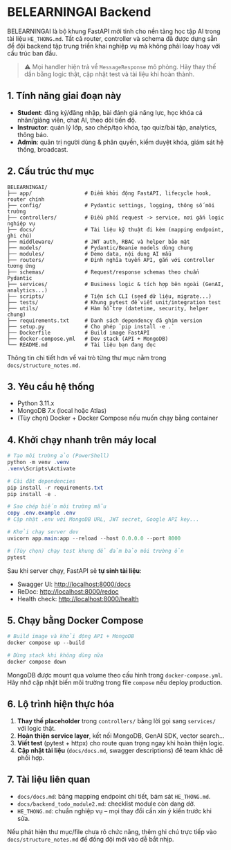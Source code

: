 # BELEARNINGAI Backend

BELEARNINGAI là bộ khung FastAPI mới tinh cho nền tảng học tập AI trong tài liệu `HE_THONG.md`. Tất cả router, controller và schema đã được dựng sẵn để đội backend tập trung triển khai nghiệp vụ mà không phải loay hoay với cấu trúc ban đầu.

> ⚠️ Mọi handler hiện trả về `MessageResponse` mô phỏng. Hãy thay thế dần bằng logic thật, cập nhật test và tài liệu khi hoàn thành.

## 1. Tính năng giai đoạn này

- **Student**: đăng ký/đăng nhập, bài đánh giá năng lực, học khóa cá nhân/giảng viên, chat AI, theo dõi tiến độ.
- **Instructor**: quản lý lớp, sao chép/tạo khóa, tạo quiz/bài tập, analytics, thông báo.
- **Admin**: quản trị người dùng & phân quyền, kiểm duyệt khóa, giám sát hệ thống, broadcast.


## 2. Cấu trúc thư mục

```text
BELEARNINGAI/
├── app/                 # Điểm khởi động FastAPI, lifecycle hook, router chính
├── config/              # Pydantic settings, logging, thông số môi trường
├── controllers/         # Điều phối request -> service, nơi gắn logic nghiệp vụ
├── docs/                # Tài liệu kỹ thuật đi kèm (mapping endpoint, ghi chú)
├── middleware/          # JWT auth, RBAC và helper bảo mật
├── models/              # Pydantic/Beanie models dùng chung
├── modules/             # Demo data, nội dung AI mẫu
├── routers/             # Định nghĩa tuyến API, gắn với controller tương ứng
├── schemas/             # Request/response schemas theo chuẩn Pydantic
├── services/            # Business logic & tích hợp bên ngoài (GenAI, analytics...)
├── scripts/             # Tiện ích CLI (seed dữ liệu, migrate...)
├── tests/               # Khung pytest để viết unit/integration test
├── utils/               # Hàm hỗ trợ (datetime, security, helper chung)
├── requirements.txt     # Danh sách dependency đã ghim version
├── setup.py             # Cho phép `pip install -e .`
├── Dockerfile           # Build image FastAPI
├── docker-compose.yml   # Dev stack (API + MongoDB)
└── README.md            # Tài liệu bạn đang đọc
```

Thông tin chi tiết hơn về vai trò từng thư mục nằm trong `docs/structure_notes.md`.

## 3. Yêu cầu hệ thống

- Python 3.11.x
- MongoDB 7.x (local hoặc Atlas)
- (Tùy chọn) Docker + Docker Compose nếu muốn chạy bằng container

## 4. Khởi chạy nhanh trên máy local

```powershell
# Tạo môi trường ảo (PowerShell)
python -m venv .venv
.venv\Scripts\Activate

# Cài đặt dependencies
pip install -r requirements.txt
pip install -e .

# Sao chép biến môi trường mẫu
copy .env.example .env
# Cập nhật .env với MongoDB URL, JWT secret, Google API key...

# Khởi chạy server dev
uvicorn app.main:app --reload --host 0.0.0.0 --port 8000

# (Tùy chọn) chạy test khung để đảm bảo môi trường ổn
pytest
```

Sau khi server chạy, FastAPI sẽ **tự sinh tài liệu**:

- Swagger UI: [http://localhost:8000/docs](http://localhost:8000/docs)
- ReDoc: [http://localhost:8000/redoc](http://localhost:8000/redoc)
- Health check: [http://localhost:8000/health](http://localhost:8000/health)

## 5. Chạy bằng Docker Compose

```powershell
# Build image và khởi động API + MongoDB
docker compose up --build

# Dừng stack khi không dùng nữa
docker compose down
```

MongoDB được mount qua volume theo cấu hình trong `docker-compose.yml`. Hãy nhớ cập nhật biến môi trường trong file `compose` nếu deploy production.

## 6. Lộ trình hiện thực hóa

1. **Thay thế placeholder** trong `controllers/` bằng lời gọi sang `services/` với logic thật.
2. **Hoàn thiện service layer**, kết nối MongoDB, GenAI SDK, vector search...
3. **Viết test** (pytest + httpx) cho route quan trọng ngay khi hoàn thiện logic.
4. **Cập nhật tài liệu** (`docs/docs.md`, swagger descriptions) để team khác dễ phối hợp.

## 7. Tài liệu liên quan

- `docs/docs.md`: bảng mapping endpoint chi tiết, bám sát `HE_THONG.md`.
- `docs/backend_todo_module2.md`: checklist module còn dang dở.
- `HE_THONG.md`: chuẩn nghiệp vụ – mọi thay đổi cần xin ý kiến trước khi sửa.

Nếu phát hiện thư mục/file chưa rõ chức năng, thêm ghi chú trực tiếp vào `docs/structure_notes.md` để đồng đội mới vào dễ bắt nhịp.
